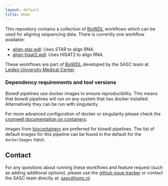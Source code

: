 ```yaml
---
layout: default
title: Home
---
```


This repository contains a collection of [BioWDL](https://github.com/biowdl)
workflows which can be used for aligning sequencing data. There is currently
one workflow available:
- [align-star.wdl](./align-star.html): Uses STAR to align RNA.
- [align-hisat2.wdl](./align-hisat2.html): Uses HISAT2 to align RNA.

These workflows are part of [BioWDL](https://biowdl.github.io/)
developed by the SASC team at [Leiden University Medical Center](https://www.lumc.nl/).

### Dependency requirements and tool versions
Biowdl pipelines use docker images to ensure  reproducibility. This
means that biowdl pipelines will run on any system that has docker
installed. Alternatively they can be run with singularity.

For more advanced configuration of docker or singularity please check
the [cromwell documentation on containers](
https://cromwell.readthedocs.io/en/stable/tutorials/Containers/).

Images from [biocontainers](https://biocontainers.pro) are preferred for
biowdl pipelines. The list of default images for this pipeline can be
found in the default for the `dockerImages` input.

## Contact
<p>
  <!-- Obscure e-mail address for spammers -->
For any questions about running these workflows and feature request (such as
adding additional options), please use the
<a href='https://github.com/biowdl/aligning/issues'>github issue tracker</a>
or contact the SASC team directly at: 
<a href='&#109;&#97;&#105;&#108;&#116;&#111;&#58;&#115;&#97;&#115;&#99;&#64;&#108;&#117;&#109;&#99;&#46;&#110;&#108;'>
&#115;&#97;&#115;&#99;&#64;&#108;&#117;&#109;&#99;&#46;&#110;&#108;</a>.
</p>
